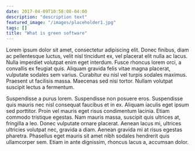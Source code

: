 ```yaml
---
date: 2017-04-09T10:58:08-04:00
description: "description text"
featured_image: "/images/placeholder1.jpg"
tags: []
title: "What is green software"
---
```


Lorem ipsum dolor sit amet, consectetur adipiscing elit. Donec finibus, diam ac pellentesque luctus, velit nisl tincidunt ex, vel placerat elit nulla ac lacus. Nulla imperdiet volutpat enim eget interdum. Fusce rhoncus lorem orci, a convallis ex feugiat quis. Aliquam gravida felis vitae magna placerat, vulputate sodales sem varius. Curabitur eu nisl vel turpis sodales maximus. Praesent ut facilisis massa. Maecenas sed nisi tortor. Nullam volutpat suscipit lectus a fermentum.

Suspendisse a purus lorem. Suspendisse non posuere eros. Suspendisse quis mauris nec nisl consequat faucibus et in ex. Aliquam iaculis eget ipsum sed porttitor. Proin vel mauris eget risus condimentum lacinia. Etiam commodo tristique egestas. Nam mauris massa, suscipit quis ultrices at, fringilla a leo. Donec vulputate ornare placerat. Aenean lacus mi, ultrices ultricies volutpat nec, gravida a diam. Aenean gravida mi at risus egestas pharetra. Phasellus eget mauris sit amet nibh sodales hendrerit quis ullamcorper sem. Etiam in ante dignissim, rhoncus lacus a, accumsan dolor. 